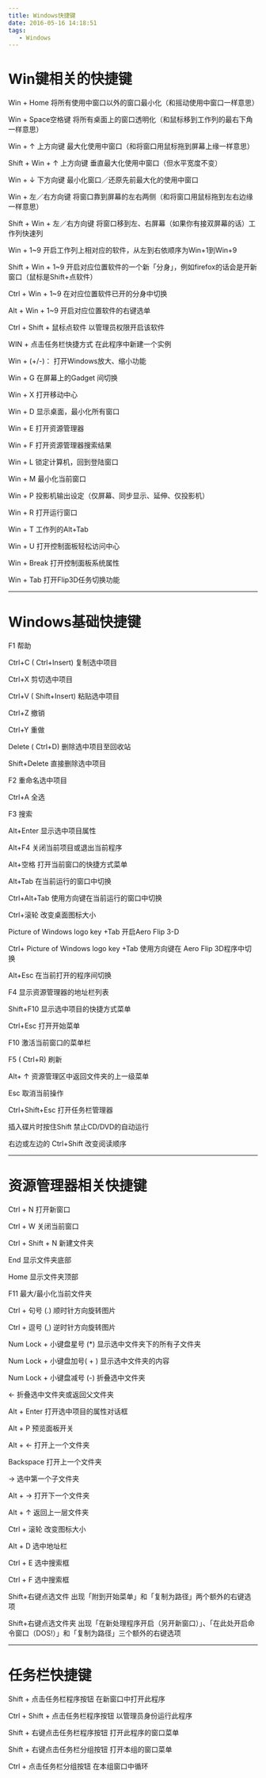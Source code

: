 ```yaml
---
title: Windows快捷键
date: 2016-05-16 14:18:51
tags:
   - Windows
---
```

# Win键相关的快捷键

Win + Home 将所有使用中窗口以外的窗口最小化（和摇动使用中窗口一样意思）

Win + Space空格键	将所有桌面上的窗口透明化（和鼠标移到工作列的最右下角一样意思）

Win +  ↑ 上方向键 最大化使用中窗口（和将窗口用鼠标拖到屏幕上缘一样意思）

Shift + Win +  ↑ 上方向键 垂直最大化使用中窗口（但水平宽度不变）

Win + ↓ 下方向键	最小化窗口／还原先前最大化的使用中窗口

Win + 左／右方向键	将窗口靠到屏幕的左右两侧（和将窗口用鼠标拖到左右边缘一样意思）

Shift + Win + 左／右方向键	将窗口移到左、右屏幕（如果你有接双屏幕的话）工作列快速列

<!--more-->

Win + 1~9	开启工作列上相对应的软件，从左到右依顺序为Win+1到Win+9

Shift + Win + 1~9	开启对应位置软件的一个新「分身」，例如firefox的话会是开新窗口（鼠标是Shift+点软件）

Ctrl + Win + 1~9	在对应位置软件已开的分身中切换

Alt + Win + 1~9	开启对应位置软件的右键选单

Ctrl + Shift + 鼠标点软件	以管理员权限开启该软件

WIN + 点击任务栏快捷方式	在此程序中新建一个实例

Win +  (+/-)：	打开Windows放大、缩小功能

Win + G	在屏幕上的Gadget 间切换

Win + X	打开移动中心

Win + D	显示桌面，最小化所有窗口

Win + E	打开资源管理器

Win + F	打开资源管理器搜索结果

Win + L	锁定计算机，回到登陆窗口

Win + M	最小化当前窗口

Win + P	投影机输出设定（仅屏幕、同步显示、延伸、仅投影机）

Win + R	打开运行窗口

Win + T	工作列的Alt+Tab

Win + U	打开控制面板轻松访问中心

Win + Break	打开控制面板系统属性

Win + Tab	打开Flip3D任务切换功能

---

# Windows基础快捷键

F1 帮助

Ctrl+C ( Ctrl+Insert) 复制选中项目

Ctrl+X 剪切选中项目

Ctrl+V ( Shift+Insert) 粘贴选中项目

Ctrl+Z 撤销

Ctrl+Y 重做

Delete ( Ctrl+D) 删除选中项目至回收站

Shift+Delete 直接删除选中项目

F2 重命名选中项目

Ctrl+A 全选

F3 搜索

Alt+Enter 显示选中项目属性

Alt+F4 关闭当前项目或退出当前程序

Alt+空格 打开当前窗口的快捷方式菜单

Alt+Tab 在当前运行的窗口中切换

Ctrl+Alt+Tab 使用方向键在当前运行的窗口中切换

Ctrl+滚轮 改变桌面图标大小

Picture of Windows logo key +Tab 开启Aero Flip 3-D

Ctrl+ Picture of Windows logo key +Tab 使用方向键在 Aero Flip 3D程序中切换

Alt+Esc 在当前打开的程序间切换

F4 显示资源管理器的地址栏列表

Shift+F10 显示选中项目的快捷方式菜单

Ctrl+Esc 打开开始菜单

F10 激活当前窗口的菜单栏

F5 ( Ctrl+R) 刷新

Alt+ ↑ 资源管理区中返回文件夹的上一级菜单

Esc 取消当前操作

Ctrl+Shift+Esc 打开任务栏管理器

插入碟片时按住Shift 禁止CD/DVD的自动运行

右边或左边的 Ctrl+Shift 改变阅读顺序

---

# 资源管理器相关快捷键

Ctrl + N 打开新窗口

Ctrl + W 关闭当前窗口

Ctrl + Shift + N 新建文件夹

End 显示文件夹底部

Home 显示文件夹顶部

F11 最大/最小化当前文件夹

Ctrl + 句号 (.) 顺时针方向旋转图片

Ctrl + 逗号 (,) 逆时针方向旋转图片

Num Lock + 小键盘星号 (*) 显示选中文件夹下的所有子文件夹

Num Lock + 小键盘加号( + ) 显示选中文件夹的内容

Num Lock + 小键盘减号 (-) 折叠选中文件夹

← 折叠选中文件夹或返回父文件夹

Alt + Enter 打开选中项目的属性对话框

Alt + P 预览面板开关

Alt + ← 打开上一个文件夹

Backspace 打开上一个文件夹

→ 选中第一个子文件夹

Alt + → 打开下一个文件夹

Alt + ↑ 返回上一层文件夹

Ctrl + 滚轮 改变图标大小

Alt + D 选中地址栏

Ctrl + E 选中搜索框

Ctrl + F 选中搜索框

Shift+右键点选文件	出现「附到开始菜单」和「复制为路径」两个额外的右键选项

Shift+右键点选文件夹 出现「在新处理程序开启（另开新窗口）」、「在此处开启命令窗口（DOS!）」和「复制为路径」三个额外的右键选项

---

# 任务栏快捷键

Shift + 点击任务栏程序按钮 在新窗口中打开此程序

Ctrl + Shift + 点击任务栏程序按钮  以管理员身份运行此程序

Shift + 右键点击任务栏程序按钮  打开此程序的窗口菜单

Shift + 右键点击任务栏分组按钮 打开本组的窗口菜单

Ctrl + 点击任务栏分组按钮  在本组窗口中循环
